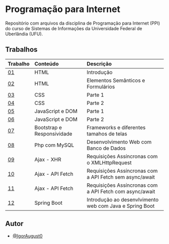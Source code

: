 # Programação para Internet

Repositório com arquivos da disciplina de Programação para Internet (PPI) do curso de Sistemas de Informações da Universidade Federal de Uberlândia (UFU).

## Trabalhos

| Trabalho   | Conteúdo |  Descrição |
| :---------- | :--------- | :--------- |
| [01](https://igoraugusto.me/PPI/trabalho01/) | HTML |  Introdução |
| [02](https://igoraugusto.me/PPI/trabalho02/) | HTML | Elementos Semânticos e Formulários  |
| [03](https://igoraugusto.me/PPI/trabalho03/) | CSS  | Parte 1 |
| [04](https://igoraugusto.me/PPI/trabalho04/) | CSS  | Parte 2 |
| [05](https://igoraugusto.me/PPI/trabalho05/) | JavaScript e DOM | Parte 1 |
| [06](https://igoraugusto.me/PPI/trabalho06/) | JavaScript e DOM | Parte 2 |
| [07](https://igoraugusto.me/PPI/trabalho07/) | Bootstrap e Responsividade | Frameworks e diferentes tamahos de telas |
| [08](https://igoraugusto.me/PPI/trabalho08/) |  Php com MySQL | Desenvolvimento Web com Banco de Dados |
| [09](https://igoraugusto.me/PPI/trabalho09/) |  Ajax - XHR | Requisições Assíncronas com o XMLHttpRequest |
| [10](https://igoraugusto.me/PPI/trabalho10/) |  Ajax - API Fetch | Requisições Assíncronas com a API Fetch sem async/await |
| [11](https://igoraugusto.me/PPI/trabalho11/) |  Ajax - API Fetch | Requisições Assíncronas com a API Fetch com async/await |
| [12](https://github.com/IgorAugust0/PPI/tree/main/trabalho12/demo/src/main) |  Spring Boot | Introdução ao desenvlvimento web com Java e Spring Boot |

## Autor

- [@IgorAugust0](https://github.com/IgorAugust0)
